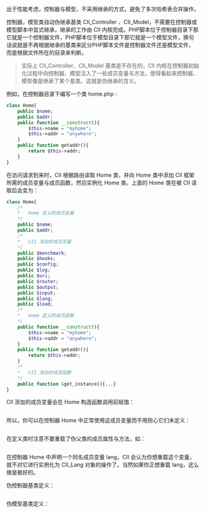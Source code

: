 出于性能考虑，控制器与模型，不采用继承的方式，避免了多次哈希表合并操作。

控制器，模型类自动伪继承基类 CII\_Controller 、CII\_Model，不需要在控制器或模型脚本中显式继承，继承的工作由 CII 内核完成。PHP脚本位于控制器目录下那它就是一个控制器文件，PHP脚本位于模型目录下那它就是一个模型文件，换句话说就是不再根据继承的基类来区分PHP脚本文件是控制器文件还是模型文件，而是根据文件所在的目录来判断。

> 实际上 CII\_Controller、CII\_Model 基类是不存在的，CII 内核在控制器初始化过程中向控制器、模型注入了一些成员变量与方法，使得看起来控制器、模型像是继承了某个基类。这就是伪继承的含义。

例如，在控制器目录下编写一个类 home.php :

```php
class Home{
    public $name;
    public $addr;
    public function __construct(){
        $this->name = "myhome";
        $this->addr = "anywhere";
    }
    public function getaddr(){
        return $this->addr;
    }
}
```

在访问请求到来时，CII 根据路由读取 Home 类，并向 Home 类中添加 CII 框架所需的成员变量与成员函数，然后实例化 Home 类。上面的 Home 类在被 CII 读取后会变为：

```php
class Home{
    /*
    *   Home 定义的成员变量
    */
    public $name;
    public $addr;
    /*
    *   CII 添加的成员变量
    */
    public $benchmark;
    public $hooks;
    public $config;
    public $log;
    public $uri;
    public $router;
    public $output;
    public $input;
    public $lang;
    public $load;
    /*
    *   Home 定义的成员函数
    */
    public function __construct(){
        $this->name = "myhome";
        $this->addr = "anywhere";
    }
    public function getaddr(){
        return $this->addr;
    }
    /*
    *   CII 添加的成员函数
    */
    public function &get_instance(){...}
}
```

CII 添加的成员变量会在 Home 构造函数调用前赋值：

```

```

所以，你可以在控制器 Home 中正常使用这成员变量而不用担心它们未定义：

```

```

在定义类时注意不要重载了伪父类的成员属性与方法，如：

```

```

在控制器 Home 中声明一个同名成员变量 lang，CII 会认为你想重载这个变量，就不对它进行实例化为 CII\_Lang 对象的操作了。当然如果你正想重载 lang，这么做是极好的。

伪控制器基类定义：

```

```

伪模型基类定义：

```

```



